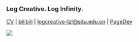 ### Log Creative. Log Infinity.

[CV](https://logcreative.github.io/LogCreative/resume/resume.pdf) \| [bilibili](https://space.bilibili.com/31271993) \| logcreative-lzl@sjtu.edu.cn \| [PageDev](https://logcreative.github.io/LogCreative/)

![](https://github-readme-stats.vercel.app/api/top-langs/?username=LogCreative&hide=tcl,verilog,Makefile&langs_count=10&layout=compact)